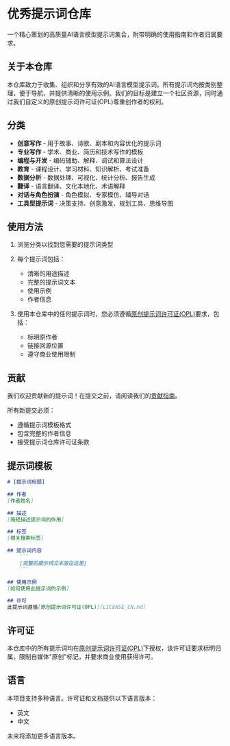 # 优秀提示词仓库

一个精心策划的高质量AI语言模型提示词集合，附带明确的使用指南和作者归属要求。

## 关于本仓库

本仓库致力于收集、组织和分享有效的AI语言模型提示词。所有提示词均按类别整理，便于导航，并提供清晰的使用示例。我们的目标是建立一个社区资源，同时通过我们自定义的原创提示词许可证(OPL)尊重创作者的权利。

## 分类

- **创意写作** - 用于故事、诗歌、剧本和内容优化的提示词
- **专业写作** - 学术、商业、简历和技术写作的模板
- **编程与开发** - 编码辅助、解释、调试和算法设计
- **教育** - 课程设计、学习材料、知识解析、考试准备
- **数据分析** - 数据处理、可视化、统计分析、报告生成
- **翻译** - 语言翻译、文化本地化、术语解释
- **对话与角色扮演** - 角色模拟、专家模仿、辅导对话
- **工具型提示词** - 决策支持、创意激发、规划工具、思维导图

## 使用方法

1. 浏览分类以找到您需要的提示词类型
2. 每个提示词包括：
   - 清晰的用途描述
   - 完整的提示词文本
   - 使用示例
   - 作者信息

3. 使用本仓库中的任何提示词时，您必须遵循[原创提示词许可证(OPL)](LICENSE_CN.md)要求，包括：
   - 标明原作者
   - 链接回源位置
   - 遵守商业使用限制

## 贡献

我们欢迎贡献新的提示词！在提交之前，请阅读我们的[贡献指南](.github/CONTRIBUTING.md)。

所有新提交必须：
- 遵循提示词模板格式
- 包含完整的作者信息
- 接受提示词仓库许可证条款

## 提示词模板

```markdown
# [提示词标题]

## 作者
[作者姓名]

## 描述
[简短描述提示词的作用]

## 标签
[相关搜索标签]

## 提示词内容
    ```
    [完整的提示词文本放在这里]
    ```

## 使用示例
[如何使用此提示词的示例]

## 许可
此提示词遵循[原创提示词许可证(OPL)](LICENSE_CN.md)
```

## 许可证

本仓库中的所有提示词均在[原创提示词许可证(OPL)](LICENSE_CN.md)下授权，该许可证要求标明归属，限制自媒体"原创"标记，并要求商业使用获得许可。

## 语言

本项目支持多种语言。许可证和文档提供以下语言版本：
- 英文
- 中文

未来将添加更多语言版本。